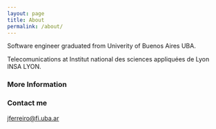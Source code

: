 ```yaml
---
layout: page
title: About
permalink: /about/
---
```


Software engineer graduated from Univerity of Buenos Aires UBA.

Telecomunications at Institut national des sciences appliquées de Lyon INSA LYON.

### More Information


### Contact me

[jferreiro@fi.uba.ar](mailto:jferreiro@fi.uba.ar)
